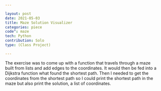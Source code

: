 ```yaml
---

layout: post
date: 2021-05-03
title: Maze Solution Visualizer
categories: piece
code": maze
tech: Python
contribution: Solo
type: (Class Project)

---
```


The exercise was to come up with a function that travels through a maze built from lists and add edges to the coordinates. It would then be fed into a Dijkstra function what found the shortest path. Then I needed to get the coordinates from the shortest path so I could print the shortest path in the maze but also print the solution, a list of coordinates.

